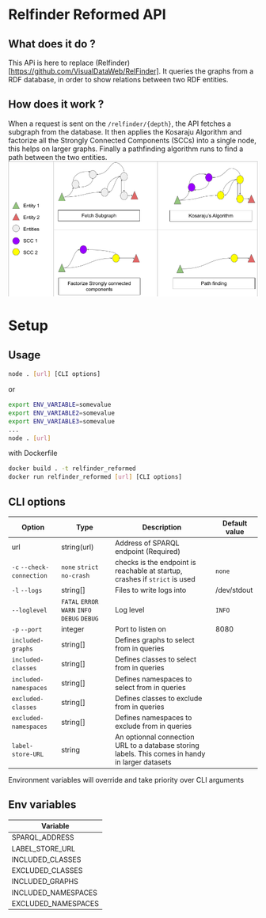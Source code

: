 # Relfinder Reformed API 

## What does it do ?
This APi is here to replace (Relfinder)[https://github.com/VisualDataWeb/RelFinder].
It queries the graphs from a RDF database, in order to show relations between two RDF entities.

## How does it work ?
When a request is sent on the ``/relfinder/{depth}``, the API fetches a subgraph from the database. It then applies the Kosaraju Algorithm and factorize all the Strongly Connected Components (SCCs) into a single node, this helps on larger graphs. Finally a pathfinding algorithm runs to find a path between the two entities.
![steps of RFR](/img/schema_rfr_api.png)

# Setup

## Usage

```sh
node . [url] [CLI options]
```
or 
```sh
export ENV_VARIABLE=somevalue
export ENV_VARIABLE2=somevalue
export ENV_VARIABLE3=somevalue
...
node . [url]
```

with Dockerfile
```sh
docker build . -t relfinder_reformed
docker run relfinder_reformed [url] [CLI options]
```

## CLI options
|Option|Type|Description|Default value|
|-|-|-|-|
|url|string(url)|Address of SPARQL endpoint (Required)||
|`-c` `--check-connection`|`none` `strict` `no-crash`|checks is the endpoint is reachable at startup, crashes if `strict` is used|`none`|
|`-l` `--logs`|string[]|Files to write logs into|/dev/stdout|
|`--loglevel`|`FATAL` `ERROR` `WARN` `INFO` `DEBUG` `DEBUG`|Log level|`INFO`|
|`-p` `--port`|integer|Port to listen on|8080|
|`included-graphs`|string[]|Defines graphs to select from in queries||
|`included-classes`|string[]|Defines classes to select from in queries||
|`included-namespaces`|string[]|Defines namespaces to select from in queries||
|`excluded-classes`|string[]|Defines classes to exclude from in queries||
|`excluded-namespaces`|string[]|Defines namespaces to exclude from in queries||
|`label-store-URL`|string|An optionnal connection URL to a database storing labels. This comes in handy in larger datasets||

Environment variables will override and take priority over CLI arguments
## Env variables
|Variable|
|-|
|SPARQL_ADDRESS|
|LABEL_STORE_URL|
|INCLUDED_CLASSES|
|EXCLUDED_CLASSES|
|INCLUDED_GRAPHS|
|INCLUDED_NAMESPACES|
|EXCLUDED_NAMESPACES|